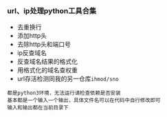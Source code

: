 ### url、ip处理python工具合集

- 去重换行
- 添加http头
- 去除http头和端口号
- ip反查域名
- 反查域名结果的格式化
- 用格式化的域名查权重
- url存活检测同我的另一仓库`ihmod/sno`

```python3
都是python3环境，无法运行请检查依赖是否安装
基本都是一个输入一个输出，具体文件名可以在代码中自行修改即可
输入和输出都在当前目录下
```

